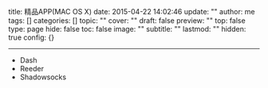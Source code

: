 title: 精品APP(MAC OS X)
date: 2015-04-22 14:02:46
update: ""
author: me
tags: []
categories: []
topic: ""
cover: ""
draft: false
preview: ""
top: false
type: page
hide: false
toc: false
image: ""
subtitle: ""
lastmod: ""
hidden: true
config: {}


---



- Dash  
- Reeder  
- Shadowsocks
